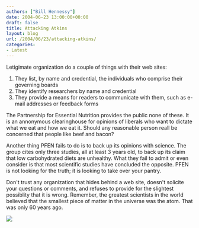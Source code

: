```yaml
---
authors: ["Bill Hennessy"]
date: 2004-06-23 13:00:00+00:00
draft: false
title: Attacking Atkins
layout: blog
url: /2004/06/23/attacking-atkins/
categories:
- Latest
---
```





Letigimate organization do a couple of things with their web sites:





  1. They list, by name and credential, the individuals who comprise their governing boards
  2. They identify researchers by name and credential
  3. They provide a means for readers to communicate with them, such as e-mail addresses or feedback forms


The Partnership for Essential Nutrition provides the public none of these. It is an annonymous clearinghouse for opinions of liberals who want to dictate what we eat and how we eat it. Should any reasonable person reall be concerned that people like beef and bacon?




Another thing PFEN fails to do is to back up its opinions with science. The group cites only three studies, all at least 3 years old, to back up its claim that low carbohydrated diets are unhealthy. What they fail to admit or even consider is that most scientific studies have concluded the opposite. PFEN is not looking for the truth; it is looking to take over your pantry.




Don't trust any organization that hides behind a web site, doesn't solicite your questions or comments, and refuses to provide for the slightest possiblity that it is wrong. Remember, the greatest scientists in the world believed that the smallest piece of matter in the universe was the atom. That was only 60 years ago.

![](https://blog.billhennessy.com/aggbug.aspx?PostID=746)

